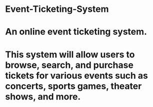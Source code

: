 # Event-Ticketing-System
# An online event ticketing system.
# This system will allow users to browse, search, and purchase tickets for various events such as concerts, sports games, theater shows, and more.
